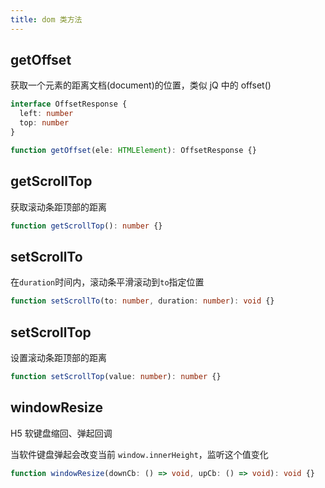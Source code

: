 ```yaml
---
title: dom 类方法
---
```


## getOffset

获取一个元素的距离文档(document)的位置，类似 jQ 中的 offset()

```ts
interface OffsetResponse {
  left: number
  top: number
}

function getOffset(ele: HTMLElement): OffsetResponse {}
```

## getScrollTop

获取滚动条距顶部的距离

```ts
function getScrollTop(): number {}
```

## setScrollTo

在`duration`时间内，滚动条平滑滚动到`to`指定位置

```ts
function setScrollTo(to: number, duration: number): void {}
```

## setScrollTop

设置滚动条距顶部的距离

```ts
function setScrollTop(value: number): number {}
```

## windowResize

H5 软键盘缩回、弹起回调

当软件键盘弹起会改变当前 `window.innerHeight`，监听这个值变化

```ts
function windowResize(downCb: () => void, upCb: () => void): void {}
```
